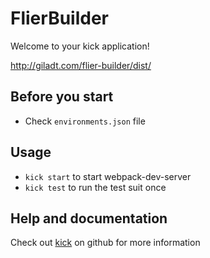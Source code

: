 # FlierBuilder

Welcome to your kick application!

http://giladt.com/flier-builder/dist/


## Before you start



* Check ```environments.json``` file


## Usage

* ```kick start``` to start webpack-dev-server
* ```kick test``` to run the test suit once


## Help and documentation

Check out [kick](http://github.com/500tech/angular-kick) on github for more information

